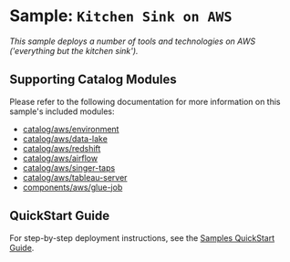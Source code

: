 # Sample: `Kitchen Sink on AWS`

_This sample deploys a number of tools and technologies on AWS ('everything but the
kitchen sink')._

## Supporting Catalog Modules

Please refer to the following documentation for more information on this sample's included
modules:

* [catalog/aws/environment](../../catalog/aws/environment/README.md)
* [catalog/aws/data-lake](../../catalog/aws/data-lake/README.md)
* [catalog/aws/redshift](../../catalog/aws/redshift/README.md)
* [catalog/aws/airflow](../../catalog/aws/airflow/README.md)
* [catalog/aws/singer-taps](../../catalog/aws/singer-taps/README.md)
* [catalog/aws/tableau-server](../../catalog/aws/tableau-server/README.md)
* [components/aws/glue-job](../../components/aws/glue-job/README.md)

## QuickStart Guide

For step-by-step deployment instructions, see the
[Samples QuickStart Guide](../../docs/getting_started/samples.md).

